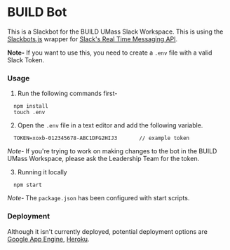 # BUILD Bot

This is a Slackbot for the BUILD UMass Slack Workspace. This is using the [Slackbots.js](https://github.com/mishk0/slack-bot-api) wrapper for [Slack's Real Time Messaging API](https://api.slack.com/rtm).

**Note-** If you want to use this, you need to create a `.env` file with a valid Slack Token.

### Usage

1. Run the following commands first-
```
  npm install
  touch .env
```

2. Open the `.env` file in a text editor and add the following variable.
```
  TOKEN=xoxb-012345678-ABC1DFG2HIJ3       // example token
```
_Note-_ If you're trying to work on making changes to the bot in the BUILD UMass Workspace, please ask the Leadership Team for the token.

3. Running it locally
```
  npm start
```
_Note-_ The `package.json` has been configured with start scripts.

### Deployment

Although it isn't currently deployed, potential deployment options are [Google App Engine](https://cloud.google.com/appengine), [Heroku](https://heroku.com/).
